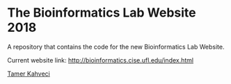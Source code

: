 # The Bioinformatics Lab Website 2018
A repository that contains the code for the new Bioinformatics Lab Website.

Current website link: http://bioinformatics.cise.ufl.edu/index.html

[Tamer Kahveci](cise.ufl.edu/~tamer "Dr. Tamer Kahveci")
